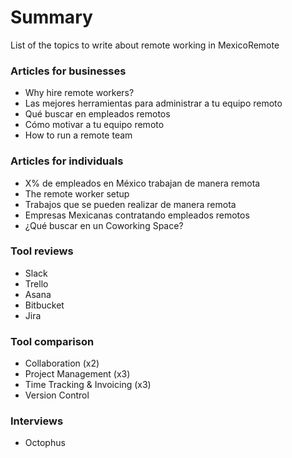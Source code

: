 # Summary

List of the topics to write about remote working in MexicoRemote

### Articles for businesses
- Why hire remote workers?
- Las mejores herramientas para administrar a tu equipo remoto
- Qué buscar en empleados remotos
- Cómo motivar a tu equipo remoto
- How to run a remote team



### Articles for individuals
- X% de empleados en México trabajan de manera remota
- The remote worker setup
- Trabajos que se pueden realizar de manera remota
- Empresas Mexicanas contratando empleados remotos
- ¿Qué buscar en un Coworking Space?

### Tool reviews
- Slack
- Trello
- Asana
- Bitbucket
- Jira

### Tool comparison
- Collaboration (x2)
- Project Management (x3)
- Time Tracking & Invoicing (x3)
- Version Control

### Interviews
- Octophus
